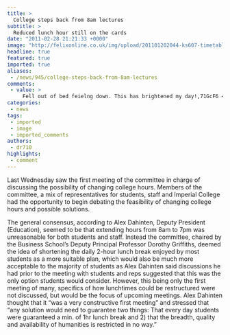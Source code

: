 ```yaml
---
title: >
  College steps back from 8am lectures
subtitle: >
  Reduced lunch hour still on the cards
date: "2011-02-28 21:21:33 +0000"
image: "http://felixonline.co.uk/img/upload/201101202044-ks607-timetabl.jpg"
headline: true
featured: true
imported: true
aliases:
 - /news/945/college-steps-back-from-8am-lectures
comments:
 - value: >
     Fell out of bed feielng down. This has brightened my day!,71GcF6 <a href="http://bufntkwrbvnx.com/">bufntkwrbvnx</a>, <a href="http://www.getyourmeds.net/">ultram</a> sfzfjc <a href="http://www.medbalance.net/">priligy</a> 9880
categories:
 - news
tags:
 - imported
 - image
 - imported_comments
authors:
 - dr710
highlights:
 - comment
---
```


Last Wednesday saw the first meeting of the committee in charge of discussing the possibility of changing college hours. Members of the committee, a mix of representatives for students, staff and Imperial College had the opportunity to begin debating the feasibility of changing college hours and possible solutions.

The general consensus, according to Alex Dahinten, Deputy President (Education), seemed to be that extending hours from 8am to 7pm was unreasonable for both students and staff. Instead the committee, chaired by the Business School’s Deputy Principal Professor Dorothy Griffiths, deemed the idea of shortening the daily 2-hour lunch break enjoyed by most students as a more suitable plan, which would also be much more acceptable to the majority of students as Alex Dahinten said discussions he had prior to the meeting with students and reps suggested that this was the only option students would consider. However, this being only the first meeting of many, specifics of how lunchtimes could be restructured were not discussed, but would be the focus of upcoming meetings. Alex Dahinten thought that it “was a very constructive first meeting” and stressed that “any solution would need to guarantee two things: That every day students were guaranteed a min. of 1hr lunch break and 2) that the breadth, quality and availability of humanities is restricted in no way.”
